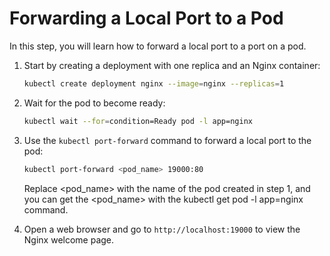 # Forwarding a Local Port to a Pod

In this step, you will learn how to forward a local port to a port on a pod.

1. Start by creating a deployment with one replica and an Nginx container:

   ```bash
   kubectl create deployment nginx --image=nginx --replicas=1
   ```

2. Wait for the pod to become ready:

   ```bash
   kubectl wait --for=condition=Ready pod -l app=nginx
   ```

3. Use the `kubectl port-forward` command to forward a local port to the pod:

   ```bash
   kubectl port-forward <pod_name> 19000:80
   ```

   Replace <pod_name> with the name of the pod created in step 1, and you can get the <pod_name> with the kubectl get pod -l app=nginx command.

4. Open a web browser and go to `http://localhost:19000` to view the Nginx welcome page.
